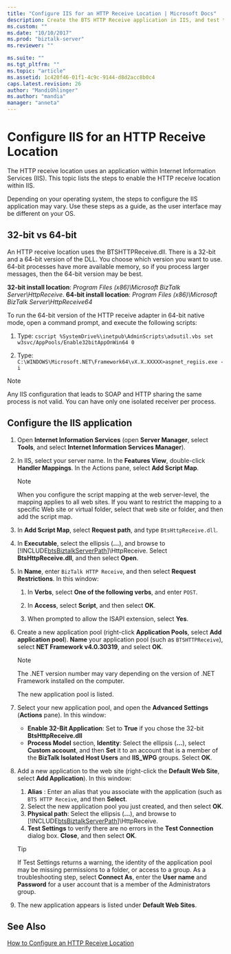 ```yaml
---
title: "Configure IIS for an HTTP Receive Location | Microsoft Docs"
description: Create the BTS HTTP Receive application in IIS, and test the application pool settings in BizTalk Server
ms.custom: ""
ms.date: "10/10/2017"
ms.prod: "biztalk-server"
ms.reviewer: ""

ms.suite: ""
ms.tgt_pltfrm: ""
ms.topic: "article"
ms.assetid: 1c420f46-01f1-4c9c-9144-d8d2acc8b0c4
caps.latest.revision: 26
author: "MandiOhlinger"
ms.author: "mandia"
manager: "anneta"
---
```

# Configure IIS for an HTTP Receive Location
The HTTP receive location uses an application within Internet Information Services (IIS). This topic lists the steps to enable the HTTP receive location within IIS. 

Depending on your operating system, the steps to configure the IIS application may vary. Use these steps as a guide, as the user interface may be different on your OS.
  
## 32-bit vs 64-bit

An HTTP receive location uses the BTSHTTPReceive.dll. There is a 32-bit and a 64-bit version of the DLL. You choose which version you want to use. 64-bit processes have more available memory, so if you process larger messages, then the 64-bit version may be best. 

**32-bit install location**: *Program Files (x86)\Microsoft BizTalk Server\HttpReceive*.
**64-bit install location**: *Program Files (x86)\Microsoft BizTalk Server\HttpReceive64*

To run the 64-bit version of the HTTP receive adapter in 64-bit native mode,  open a command prompt, and execute the following scripts:  

1. Type: `cscript %SystemDrive%\inetpub\AdminScripts\adsutil.vbs set w3svc/AppPools/Enable32bitAppOnWin64 0`  

2. Type: `C:\WINDOWS\Microsoft.NET\Framework64\vX.X.XXXXX>aspnet_regiis.exe -i`  
  
> [!NOTE]
>  Any IIS configuration that leads to SOAP and HTTP sharing the same process is not valid. You can have only one isolated receiver per process.  
  
##  Configure the IIS application
  
1.  Open **Internet Information Services** (open **Server Manager**, select **Tools**, and select **Internet Information Services Manager**). 
  
2.  In IIS, select your server name. In the **Features View**, double-click **Handler Mappings**. In the Actions pane, select **Add Script Map**.  
  
    > [!NOTE]
    >  When you configure the script mapping at the web server-level, the mapping applies to all web sites. If you want to restrict the mapping to a specific Web site or virtual folder, select that web site or folder, and then add the script map.  
  
3.  In **Add Script Map**, select **Request path**, and type `BtsHttpReceive.dll`.  
  
4.  In **Executable**, select the ellipsis (**…**), and browse to [!INCLUDE[btsBiztalkServerPath](../includes/btsbiztalkserverpath-md.md)]\HttpReceive. Select **BtsHttpReceive.dll**, and then select **Open**.  
  
5.  In **Name**, enter `BizTalk HTTP Receive`, and then select **Request Restrictions**. In this window:
  
    1. In **Verbs**, select **One of the following verbs**, and enter `POST`.  
  
    2. In **Access**, select **Script**, and then select **OK**.  
  
    3. When prompted to allow the ISAPI extension, select **Yes**.  
  
6. Create a new application pool (right-click **Application Pools**, select **Add application pool**). **Name** your application pool (such as `BTSHTTPReceive`), select **NET Framework v4.0.30319**, and select **OK**.  
  
    > [!NOTE]
    >  The .NET version number may vary depending on the version of .NET Framework installed on the computer.  
  
     The new application pool is listed.  
  
7. Select your new application pool, and open the **Advanced Settings** (**Actions** pane). In this window:

    - **Enable 32-Bit Application**: Set to **True** if you chose the 32-bit **BtsHttpReceive.dll**
    - **Process Model** section, **Identity**: Select the ellipsis (**…**), select **Custom account**, and then **Set** it to an account that is a member of the **BizTalk Isolated Host Users** and **IIS_WPG** groups. Select **OK**. 
  
8. Add a new application to the web site (right-click the **Default Web Site**, select **Add Application**). In this window:
  
    1. **Alias** : Enter an alias that you associate with the application (such as `BTS HTTP Receive`, and then **Select**.  
    2. Select the new application pool you just created, and then select **OK**.  
    3. **Physical path**: Select the ellipsis (**…**), and browse to [!INCLUDE[btsBiztalkServerPath](../includes/btsbiztalkserverpath-md.md)]\HttpReceive.  
    4. **Test Settings** to verify there are no errors in the **Test Connection** dialog box. **Close**, and then select **OK**.  
  
    > [!TIP]
    > If Test Settings returns a warning, the identity of the application pool may be missing permissions to a folder, or access to a group. As a troubleshooting step, select **Connect As**, enter the **User name** and **Password** for a user account that is a member of the Administrators group. 

9. The new application appears is listed under **Default Web Sites**.  
  
## See Also  
 [How to Configure an HTTP Receive Location](../core/how-to-configure-an-http-receive-location.md)
